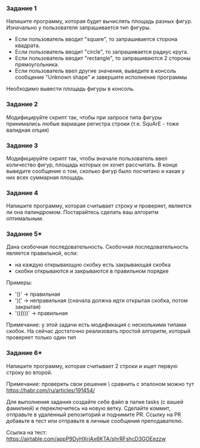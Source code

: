 ### Задание 1
Напишите программу, которая будет вычислять площадь разных фигур.
Изначально у пользователя запрашивается тип фигуры. 

- Если пользователь вводит "square", то запрашивается сторона квадрата. 
- Если пользователь вводит "circle", то запрашивается радиус круга. 
- Если пользователь вводит "rectangle", то запрашиваются 2 стороны прямоугольника.
- Если пользователь ввел другие значения, выведите в консоль сообщение "Unknown shape" 
и завершите исполнение программы

Необходимо вывести площадь фигуры в консоль.

### Задание 2
Модифицируйте скрипт так, чтобы при запросе типа фигуры принимались 
любые вариации регистра строки (т.е. SquArE - тоже валидная опция)

### Задание 3
Модифицируйте скрипт так, чтобы вначале пользователь ввел количество фигур, 
площадь которых он хочет рассчитать. 
В конце выведите сообщение о том, сколько фигур было посчитано и какая у них всех суммарная площадь.

### Задание 4
Напишите программу, которая считывает строку и проверяет, является ли она палиндромом.
Постарайтесь сделать ваш алгоритм оптимальным.

### Задание 5*
Дана скобочная последовательность. Скобочная последовательность является правильной, 
если:
- на каждую открывающую скобку есть закрывающая скобка
- скобки открываются и закрываются в правильном порядке

Примеры: 
- '()' -> правильная
- ')(' -> неправильная (сначала должна идти открытая скобка, потом закрытая)
- '((()))' -> правильная

Примечание: у этой задачи есть модификация с несколькими типами скобок. На сейчас достаточно 
реализовать простой алгоритм, который проверяет только один тип

### Задание 6*
Напишите программу, которая считывает 2 строки и ищет первую строку во второй. 

Примечание: проверить свои решения \ сравнить с эталоном можно тут 
https://habr.com/ru/articles/191454/


Для выполнения задания создайте себе файл в папке tasks (с вашей фамилией) и переключитесь на новую ветку.
Сделайте коммит, отправьте в удаленный репозиторий и поднимите PR. 
Ссылку на PR добавьте в тест или отправьте в личные сообщения преподавателю.

Ссылка на тест: https://airtable.com/appP9DyHXriAx6KTA/shrRFshcD3GOEezzw

